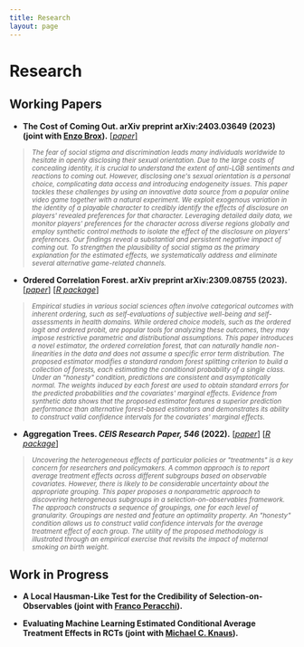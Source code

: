 ```yaml
---
title: Research
layout: page
---
```


# Research

## Working Papers
- <b>**The Cost of Coming Out.** arXiv preprint arXiv:2403.03649 (2023) (joint with [Enzo Brox](https://sites.google.com/view/ebrox)).</b>
[[*paper*]](https://arxiv.org/abs/2403.03649)

> <sub> *The fear of social stigma and discrimination leads many individuals worldwide to hesitate in openly disclosing their sexual orientation. Due to the large costs of concealing identity, it is crucial to understand the extent of anti-LGB sentiments and reactions to coming out. However, disclosing one's sexual orientation is a personal choice, complicating data access and introducing endogeneity issues. This paper tackles these challenges by using an innovative data source from a popular online video game together with a natural experiment. We exploit exogenous variation in the identity of a playable character to credibly identify the effects of disclosure on players' revealed preferences for that character. Leveraging detailed daily data, we monitor players' preferences for the character across diverse regions globally and employ synthetic control methods to isolate the effect of the disclosure on players' preferences. Our findings reveal a substantial and persistent negative impact of coming out. To strengthen the plausibility of social stigma as the primary explanation for the estimated effects, we systematically address and eliminate several alternative game-related channels.* </sub>

- <b>**Ordered Correlation Forest.** arXiv preprint arXiv:2309.08755 (2023).</b>
[[*paper*]](https://arxiv.org/abs/2309.08755)
[[*R package*]](https://riccardo-df.github.io/ocf/)

> <sub> *Empirical studies in various social sciences often involve categorical outcomes with inherent ordering, such as self-evaluations of subjective well-being and self-assessments in health domains. While ordered choice models, such as the ordered logit and ordered probit, are popular tools for analyzing these outcomes, they may impose restrictive parametric and distributional assumptions. This paper introduces a novel estimator, the ordered correlation forest, that can naturally handle non-linearities in the data and does not assume a specific error term distribution. The proposed estimator modifies a standard random forest splitting criterion to build a collection of forests, each estimating the conditional probability of a single class. Under an "honesty" condition, predictions are consistent and asymptotically normal. The weights induced by each forest are used to obtain standard errors for the predicted probabilities and the covariates' marginal effects. Evidence from synthetic data shows that the proposed estimator features a superior prediction performance than alternative forest-based estimators and demonstrates its ability to construct valid confidence intervals for the covariates' marginal effects.*

- <b>**Aggregation Trees.** *CEIS Research Paper, 546* (2022).</b>
[[*paper*]](https://papers.ssrn.com/sol3/papers.cfm?abstract_id=4304256)
[[*R package*]](https://riccardo-df.github.io/aggTrees/index.html)

> <sub> *Uncovering the heterogeneous effects of particular policies or "treatments" is a key concern for researchers and policymakers. A common approach is to report average treatment effects across different subgroups based on observable covariates. However, there is likely to be considerable uncertainty about the appropriate grouping. This paper proposes a nonparametric approach to discovering heterogeneous subgroups in a selection-on-observables framework. The approach constructs a sequence of groupings, one for each level of granularity. Groupings are nested and feature an optimality property. An "honesty" condition allows us to construct valid confidence intervals for the average treatment effect of each group. The utility of the proposed methodology is illustrated through an empirical exercise that revisits the impact of maternal smoking on birth weight.* </sub>

## Work in Progress
- <b>**A Local Hausman-Like Test for the Credibility of Selection-on-Observables** (joint with [Franco Peracchi](https://www.eief.it/eief/index.php/people/faculty-az?id=174)).</b>

- <b>**Evaluating Machine Learning Estimated Conditional Average Treatment Effects in RCTs** (joint with [Michael C. Knaus](https://mcknaus.github.io/)).</b>
